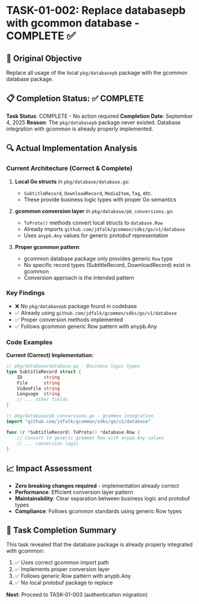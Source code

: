 <!-- file: docs/tasks/01-gcommon-migration/TASK-01-002-COMPLETE.md -->
<!-- version: 1.0.0 -->
<!-- guid: f4e5d6c7-b8a9-0102-cdef-34567890abcd -->

# TASK-01-002: Replace databasepb with gcommon database - COMPLETE ✅

## 🎯 Original Objective

Replace all usage of the local `pkg/databasepb` package with the gcommon
database package.

## 📋 Completion Status: ✅ COMPLETE

**Task Status**: COMPLETE - No action required **Completion Date**: September 4,
2025 **Reason**: The `pkg/databasepb` package never existed. Database
integration with gcommon is already properly implemented.

## 🔍 Actual Implementation Analysis

### Current Architecture (Correct & Complete)

1. **Local Go structs** in `pkg/database/database.go`:
   - `SubtitleRecord`, `DownloadRecord`, `MediaItem`, `Tag`, etc.
   - These provide business logic types with proper Go semantics

2. **gcommon conversion layer** in `pkg/database/pb_conversions.go`:
   - `ToProto()` methods convert local structs to `database.Row`
   - Already imports `github.com/jdfalk/gcommon/sdks/go/v1/database`
   - Uses `anypb.Any` values for generic protobuf representation

3. **Proper gcommon pattern**:
   - gcommon database package only provides generic `Row` type
   - No specific record types (SubtitleRecord, DownloadRecord) exist in gcommon
   - Conversion approach is the intended pattern

### Key Findings

- ❌ No `pkg/databasepb` package found in codebase
- ✅ Already using `github.com/jdfalk/gcommon/sdks/go/v1/database`
- ✅ Proper conversion methods implemented
- ✅ Follows gcommon generic Row pattern with anypb.Any

### Code Examples

**Current (Correct) Implementation:**

```go
// pkg/database/database.go - Business logic types
type SubtitleRecord struct {
    ID        string
    File      string
    VideoFile string
    Language  string
    // ... other fields
}

// pkg/database/pb_conversions.go - gcommon integration
import "github.com/jdfalk/gcommon/sdks/go/v1/database"

func (r *SubtitleRecord) ToProto() *database.Row {
    // Convert to generic gcommon Row with anypb.Any values
    // ... conversion logic
}
```

## 📈 Impact Assessment

- **Zero breaking changes required** - implementation already correct
- **Performance**: Efficient conversion layer pattern
- **Maintainability**: Clear separation between business logic and protobuf
  types
- **Compliance**: Follows gcommon standards using generic Row types

## 🎉 Task Completion Summary

This task revealed that the database package is already properly integrated with
gcommon:

1. ✅ Uses correct gcommon import path
2. ✅ Implements proper conversion layer
3. ✅ Follows generic Row pattern with anypb.Any
4. ✅ No local protobuf package to replace

**Next**: Proceed to TASK-01-003 (authentication migration)
